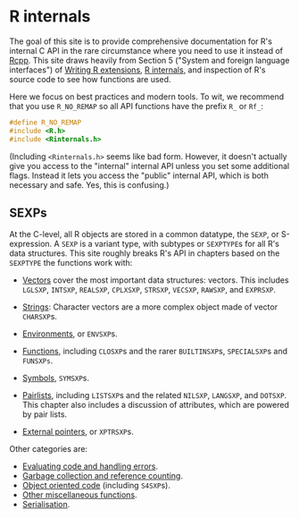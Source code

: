 # R internals

The goal of this site is to provide comprehensive documentation for R's internal C API in the rare circumstance where you need to use it instead of [Rcpp](http://www.rcpp.org). This site draws heavily from Section 5 ("System and foreign language interfaces") of [Writing R extensions](http://cran.r-project.org/doc/manuals/R-exts.html), [R internals](https://cran.r-project.org/doc/manuals/r-release/R-ints.html), and inspection of R's source code to see how functions are used.

Here we focus on best practices and modern tools. To wit, we recommend that you use `R_NO_REMAP` so all API functions have the prefix `R_` or `Rf_`:

```c
#define R_NO_REMAP
#include <R.h>
#include <Rinternals.h>
```

(Including `<Rinternals.h>` seems like bad form. However, it doesn't actually give you access to the "internal" internal API unless you set some additional flags. Instead it lets you access the "public" internal API, which is both necessary and safe. Yes, this is confusing.)

## SEXPs

At the C-level, all R objects are stored in a common datatype, the `SEXP`, or S-expression. A `SEXP` is a variant type, with subtypes or `SEXPTYPE`s for all R's data structures. This site roughly breaks R's API in chapters based on the `SEXPTYPE` the functions work with:

* [Vectors](vectors.md) cover the most important data structures: vectors.
  This includes `LGLSXP`, `INTSXP`, `REALSXP`, `CPLXSXP`, `STRSXP`, `VECSXP`,
  `RAWSXP`, and `EXPRSXP`.

* [Strings](strings.md): Character vectors are a more complex object made of 
  vector `CHARSXP`s.

* [Environments](environment.md), or `ENVSXP`s.

* [Functions](functions,md), including `CLOSXP`s and the rarer `BUILTINSXP`s,
  `SPECIALSXP`s and `FUNSXPs`.

* [Symbols](symbols.md), `SYMSXP`s.

* [Pairlists](pairlists.md), including `LISTSXP`s and the related
  `NILSXP`, `LANGSXP`, and `DOTSXP`. This chapter also includes a discussion
  of attributes, which are powered by pair lists.

* [External pointers](external-pointers.md), or `XPTRSXP`s.

Other categories are:

* [Evaluating code and handling errors](error-eval.md).
* [Garbage collection and reference counting](gc-rc.md).
* [Object oriented code](oo.md) (including `S4SXP`s).
* [Other miscellaneous functions](misc.md).
* [Serialisation](save-load.md).
